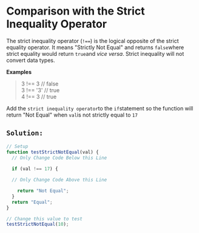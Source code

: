 # Comparison with the Strict Inequality Operator

The strict inequality operator \(`!==`\) is the logical opposite of the strict equality operator. It means "Strictly Not Equal" and returns `false`where strict equality would return `true`and _vice versa_. Strict inequality will not convert data types.

**Examples**

> 3 !== 3 // false  
> 3 !== '3' // true  
> 4 !== 3 // true

Add the `strict inequality operator`to the `if`statement so the function will return "Not Equal" when `val`is not strictly equal to `17`

## `Solution:`

```javascript
// Setup
function testStrictNotEqual(val) {
  // Only Change Code Below this Line
  
  if (val !== 17) {

  // Only Change Code Above this Line

    return "Not Equal";
  }
  return "Equal";
}

// Change this value to test
testStrictNotEqual(10);
```

